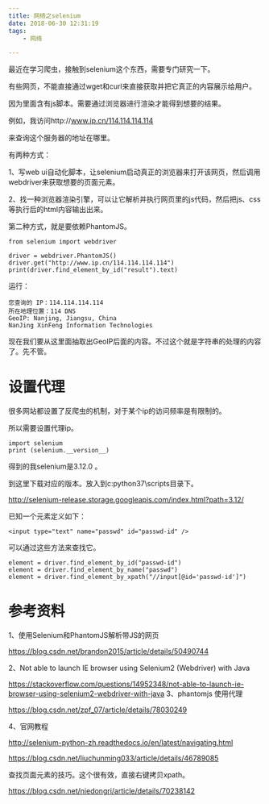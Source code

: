 ```yaml
---
title: 网络之selenium
date: 2018-06-30 12:31:19
tags:
	- 网络

---
```




最近在学习爬虫，接触到selenium这个东西，需要专门研究一下。



有些网页，不能直接通过wget和curl来直接获取并把它真正的内容展示给用户。

因为里面含有js脚本。需要通过浏览器进行渲染才能得到想要的结果。

例如，我访问http://www.ip.cn/114.114.114.114

来查询这个服务器的地址在哪里。

有两种方式：

1、写web ui自动化脚本，让selenium启动真正的浏览器来打开该网页，然后调用webdriver来获取想要的页面元素。

2、找一种浏览器渲染引擎，可以让它解析并执行网页里的js代码，然后把js、css等执行后的html内容输出出来。

第二种方式，就是要依赖PhantomJS。

```
from selenium import webdriver

driver = webdriver.PhantomJS()
driver.get("http://www.ip.cn/114.114.114.114")
print(driver.find_element_by_id("result").text)
```

运行：

```
您查询的 IP：114.114.114.114
所在地理位置：114 DNS
GeoIP: Nanjing, Jiangsu, China
NanJing XinFeng Information Technologies
```

现在我们要从这里面抽取出GeoIP后面的内容。不过这个就是字符串的处理的内容了。先不管。



# 设置代理

很多网站都设置了反爬虫的机制，对于某个ip的访问频率是有限制的。

所以需要设置代理ip。

```
import selenium
print (selenium.__version__)
```

得到的我selenium是3.12.0 。

到这里下载对应的版本。放入到c:python37\scripts目录下。

http://selenium-release.storage.googleapis.com/index.html?path=3.12/



已知一个元素定义如下：

```
<input type="text" name="passwd" id="passwd-id" />
```

可以通过这些方法来查找它。

```
element = driver.find_element_by_id("passwd-id")
element = driver.find_element_by_name("passwd")
element = driver.find_element_by_xpath("//input[@id='passwd-id']")
```



# 参考资料

1、使用Selenium和PhantomJS解析带JS的网页

https://blog.csdn.net/brandon2015/article/details/50490744

2、Not able to launch IE browser using Selenium2 (Webdriver) with Java

https://stackoverflow.com/questions/14952348/not-able-to-launch-ie-browser-using-selenium2-webdriver-with-java
3、phantomjs 使用代理

https://blog.csdn.net/zpf_07/article/details/78030249

4、官网教程

http://selenium-python-zh.readthedocs.io/en/latest/navigating.html



https://blog.csdn.net/liuchunming033/article/details/46789085

查找页面元素的技巧。这个很有效，直接右键拷贝xpath。

https://blog.csdn.net/niedongri/article/details/70238142